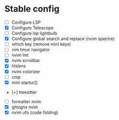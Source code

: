 # Stable config

- [ ] Configure LSP
- [x] Configure Telescope
- [ ] Configure lsp lightbulb
- [x] Configure global search and replace (nvim spectre)
- [ ] which key (remove mini keys)
- [ ] vim tmux navigator
- [ ] nvim lint
- [x] nvim scrollbar 
- [x] hlslens 
- [x] nvim colorizer 
- [ ] cmp 
- [x] mini startur[]
- [+] treesitter 
- [ ] formatter nvim 
- [x] gitsigns nvim 
- [x] nvim ufo (code folding)
